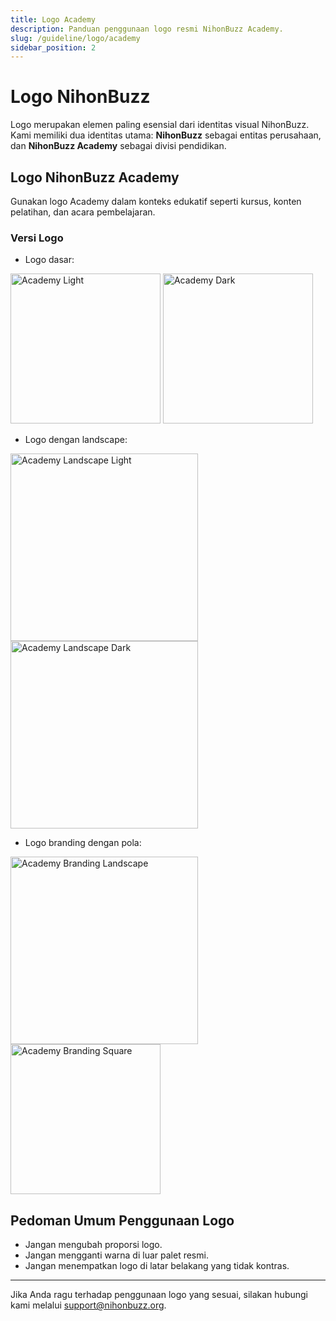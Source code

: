 ```yaml
---
title: Logo Academy
description: Panduan penggunaan logo resmi NihonBuzz Academy.
slug: /guideline/logo/academy
sidebar_position: 2
---
```


# Logo NihonBuzz

Logo merupakan elemen paling esensial dari identitas visual NihonBuzz. Kami memiliki dua identitas utama: **NihonBuzz** sebagai entitas perusahaan, dan **NihonBuzz Academy** sebagai divisi pendidikan.

## Logo NihonBuzz Academy

Gunakan logo Academy dalam konteks edukatif seperti kursus, konten pelatihan, dan acara pembelajaran.

### Versi Logo

- Logo dasar:

<div class="preview-wrapper">
  <img src="/assets/Academy/Nihonbuzz-Academy-Light.png" alt="Academy Light" width="240"/>
  <img src="/assets/Academy/Nihonbuzz-Academy-Dark.png" alt="Academy Dark" width="240"/>
</div>

- Logo dengan landscape:

<div class="preview-wrapper">
  <img src="/assets/Academy/Nihonbuzz-Academy-Light-LS-Regular.png" alt="Academy Landscape Light" width="300"/>
  <img src="/assets/Academy/Nihonbuzz-Academy-Dark-LS-Medium.png" alt="Academy Landscape Dark" width="300"/>
</div>

- Logo branding dengan pola:

<div class="preview-wrapper">
  <img src="/assets/Academy/Nihonbuzz-Academy-Logo-Branding-Pattern-Landscape.png" alt="Academy Branding Landscape" width="300"/>
  <img src="/assets/Academy/Nihonbuzz-Academy-Logo-Branding-Pattern-Square.png" alt="Academy Branding Square" width="240"/>
</div>

## Pedoman Umum Penggunaan Logo

- Jangan mengubah proporsi logo.
- Jangan mengganti warna di luar palet resmi.
- Jangan menempatkan logo di latar belakang yang tidak kontras.

---

Jika Anda ragu terhadap penggunaan logo yang sesuai, silakan hubungi kami melalui [support@nihonbuzz.org](/hubungi-kami).
